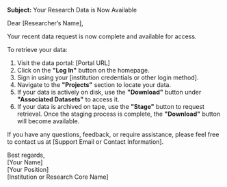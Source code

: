 **Subject:** Your Research Data is Now Available

Dear \[Researcher’s Name\],

Your recent data request is now complete and available for access.

To retrieve your data:

1. Visit the data portal: \[Portal URL\]
2. Click on the **"Log In"** button on the homepage.
3. Sign in using your \[institution credentials or other login method\].
4. Navigate to the **"Projects"** section to locate your data.
5. If your data is actively on disk, use the **"Download"** button under **"Associated Datasets"** to access it.
6. If your data is archived on tape, use the **"Stage"** button to request retrieval. Once the staging process is complete, the **"Download"** button will become available.

If you have any questions, feedback, or require assistance, please feel free to contact us at \[Support Email or Contact Information\].

Best regards,  
\[Your Name\]  
\[Your Position\]  
\[Institution or Research Core Name\]
